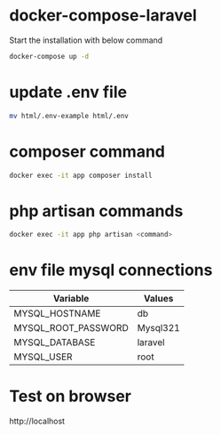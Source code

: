# docker-compose-laravel

Start the installation with below command
```sh
docker-compose up -d
```
# update .env file
```sh
mv html/.env-example html/.env
```
# composer command
```sh
docker exec -it app composer install
```
# php artisan commands
```sh
docker exec -it app php artisan <command>
```
# env file mysql connections
| Variable | Values |
| ------ | ------ |
| MYSQL_HOSTNAME | db |
| MYSQL_ROOT_PASSWORD | Mysql321 |
| MYSQL_DATABASE | laravel |
| MYSQL_USER | root |

# Test on browser 
http://localhost
